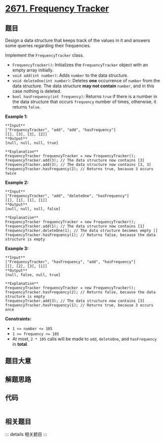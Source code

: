 # [2671. Frequency Tracker](https://leetcode.com/problems/frequency-tracker)

## 题目

Design a data structure that keeps track of the values in it and answers some
queries regarding their frequencies.

Implement the `FrequencyTracker` class.

  * `FrequencyTracker()`: Initializes the `FrequencyTracker` object with an empty array initially.
  * `void add(int number)`: Adds `number` to the data structure.
  * `void deleteOne(int number)`: Deletes **one** occurrence of `number` from the data structure. The data structure **may not contain** `number`, and in this case nothing is deleted.
  * `bool hasFrequency(int frequency)`: Returns `true` if there is a number in the data structure that occurs `frequency` number of times, otherwise, it returns `false`.



**Example 1:**

    
    
    **Input**
    ["FrequencyTracker", "add", "add", "hasFrequency"]
    [[], [3], [3], [2]]
    **Output**
    [null, null, null, true]
    
    **Explanation**
    FrequencyTracker frequencyTracker = new FrequencyTracker();
    frequencyTracker.add(3); // The data structure now contains [3]
    frequencyTracker.add(3); // The data structure now contains [3, 3]
    frequencyTracker.hasFrequency(2); // Returns true, because 3 occurs twice
    
    

**Example 2:**

    
    
    **Input**
    ["FrequencyTracker", "add", "deleteOne", "hasFrequency"]
    [[], [1], [1], [1]]
    **Output**
    [null, null, null, false]
    
    **Explanation**
    FrequencyTracker frequencyTracker = new FrequencyTracker();
    frequencyTracker.add(1); // The data structure now contains [1]
    frequencyTracker.deleteOne(1); // The data structure becomes empty []
    frequencyTracker.hasFrequency(1); // Returns false, because the data structure is empty
    
    

**Example 3:**

    
    
    **Input**
    ["FrequencyTracker", "hasFrequency", "add", "hasFrequency"]
    [[], [2], [3], [1]]
    **Output**
    [null, false, null, true]
    
    **Explanation**
    FrequencyTracker frequencyTracker = new FrequencyTracker();
    frequencyTracker.hasFrequency(2); // Returns false, because the data structure is empty
    frequencyTracker.add(3); // The data structure now contains [3]
    frequencyTracker.hasFrequency(1); // Returns true, because 3 occurs once
    
    



**Constraints:**

  * `1 <= number <= 105`
  * `1 <= frequency <= 105`
  * At most, `2 * 105` calls will be made to `add`, `deleteOne`, and `hasFrequency` in **total**.


## 题目大意

## 解题思路

## 代码

```javascript

```

## 相关题目

::: details 相关题目
:::
